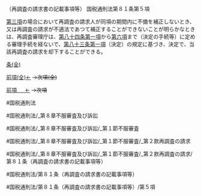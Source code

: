 （再調査の請求書の記載事項等）
国税通則法第８１条第５項

[第三項](国税通則法＿＿＿＿＿第８１条第３項)の場合において再調査の請求人が同項の期間内に不備を補正しないとき、又は再調査の請求が不適法であつて補正することができないことが明らかなときは、再調査審理庁は、[第八十四条第一項](国税通則法＿＿＿＿＿第８４条第１項)から[第六項](国税通則法＿＿＿＿＿第８１条第６項)まで（決定の手続等）に定める審理手続を経ないで、[第八十三条第一項](国税通則法＿＿＿＿＿第８３条第１項)（決定）の規定に基づき、決定で、当該再調査の請求を却下することができる。

[条(全)](国税通則法＿＿＿＿＿第８１条_.md)

[前項(全)←](国税通則法＿＿＿＿＿第８１条第４項_.md)  ~~→次項(全)~~

[前項 　 ←](国税通則法＿＿＿＿＿第８１条第４項.md)  ~~→次項~~



#国税通則法

#国税通則法/_第８章不服審査及び訴訟

#国税通則法/_第８章不服審査及び訴訟/_第１節不服審査

#国税通則法/_第８章不服審査及び訴訟/_第１節不服審査/_第２款再調査の請求

#国税通則法/_第８章不服審査及び訴訟/_第１節不服審査/_第２款再調査の請求/第８１条（再調査の請求書の記載事項等）

#国税通則法/第８１条（再調査の請求書の記載事項等）

#国税通則法/第８１条（再調査の請求書の記載事項等）/第５項

